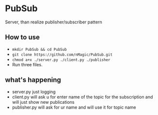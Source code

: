 # PubSub
Server, than realize publisher/subscriber pattern

## How to use
* `mkdir PubSub && cd PubSub`
* `git clone https://github.com/nMagic/PubSub.git`
* `chmod a+x ./server.py ./client.py ./publisher`
* Run three files.

## what's happening
* server.py just logging
* client.py will ask u for enter name of the topic for the subscription and will just show new publications
* publisher.py will ask for ur name and will use it for topic name
